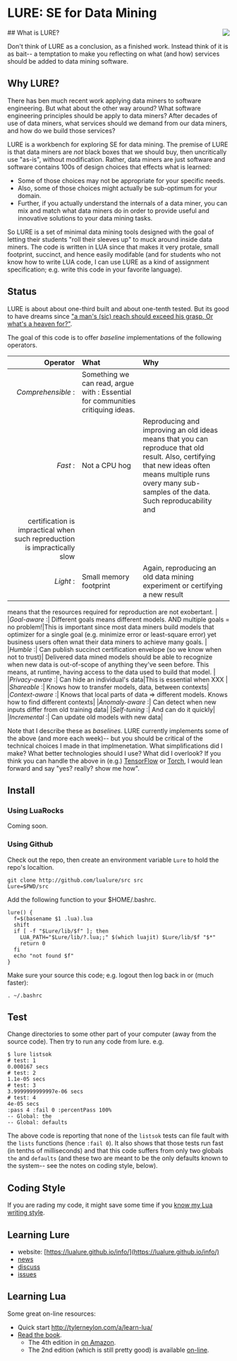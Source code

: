 # LURE: SE for  Data Mining

<img align=right src="https://avatars6.githubusercontent.com/u/30064709?v=4&s=200">
## What is LURE?

Don't think of LURE as a conclusion, as a finished work.
Instead think of it is as bait-- a temptation to make you
reflecting on what (and how) services should be added to data mining software.

## Why LURE?

There has ben much recent work applying data miners to software engineering. But what about the
other way around? What software engineering principles should be apply to data miners? After decades
of use of data miners, what services should we demand from our data miners, and how do we build those services?

LURE is a workbench for  exploring SE for data mining.
The premise of LURE is that data miners are _not_ black boxes that we should buy, then uncritically use "as-is",
without modification.
Rather,
data miners are just software and software contains 100s of design choices that effects what is learned:

- Some of those choices may not be appropriate for your specific needs. 
- Also, some of those choices
might actually be sub-optimum for your domain.
- Further, if you actually understand the internals of a data miner, you can mix and match what data miners
do in order to provide useful and innovative solutions to your data mining tasks.

So LURE is a set of minimal data mining tools designed with the goal of letting their students "roll their sleeves up"
to muck around inside data miners. The code is written in LUA since that makes it very protale, small footprint,
succinct, and hence easily modifable (and for students who not know how to write LUA code,
I can use LURE as a kind of assignment specification; e.g. write this code in your favorite language).

## Status

LURE is about 
about one-third
built and about one-tenth tested. But its good to have dreams since 
["a man's (sic) reach should exceed his grasp, Or what's a heaven for?"](https://www.poetryfoundation.org/poems/43745/andrea-del-sarto).

The goal of this code is to offer _baseline_ implementations of the following operators. 

|Operator | What| Why|
|------:|:--------|:--------|
|_Comprehensible_ :|  Something we can read, argue with : Essential for communities critiquing ideas.|
|_Fast_ :|  Not a CPU hog | Reproducing  and improving an old ideas means that you can reproduce that old result. Also, certifying that new ideas often means multiple runs overy many sub-samples of the data. Such  reproducability and
certification is impractical when such repreduction is impractically slow|
|_Light_ :| Small memory footprint |Again, reproducing an old data mining experiment or certifying a new result
means that the resources required
for reproduction are not exobertant. |
|_Goal-aware_ :| Different goals means different models. AND multiple goals = no problem!|This is important since
most data miners build models that optimizer for a single goal (e.g. minimize error or least-square error) yet business
users often wnat their data miners to achieve many goals. |
|_Humble_ :|  Can publish succinct certification envelope (so we know when not to trust)| Delivered data mined models
should be able to recognize when new data is out-of-scope of anything they've seen before. This means, at runtime,
having access to the data used to build that model. |
|_Privacy-aware_ :|  Can hide an individual's data|This is essential when XXX | 
|_Shareable_ :|  Knows how to transfer models, data, between contexts|
|_Context-aware_ :|  Knows that local parts of data ⇒ different models. Knows how to find different contexts|
|_Anomaly-aware_ :|  Can detect when new inputs differ from old training data|
|_Self-tuning_ :|  And can do it quickly|
|_Incremental_ :|  Can update old models with new data|

Note that I describe these as _baselines_.  LURE currently implements
some of the above (and more each week)-- but you should be critical of the technical
choices I made in that implmenetation. What simplifications did I
make? What better technologies should I use? What did I overlook?
If you think you can handle the above in (e.g.)
[TensorFlow](https://www.tensorflow.org/)
  or [Torch](http://torch.ch/), I would
lean forward and say "yes? really? show me how".

## Install

### Using LuaRocks

Coming soon.

### Using Github

Check out the repo, then create an environment
variable `Lure` to hold the repo's localtion.

    git clone http://github.com/lualure/src src
    Lure=$PWD/src 

Add the following function to your $HOME/.bashrc.

    lure() { 
      f=$(basename $1 .lua).lua
      shift
      if [ -f "$Lure/lib/$f" ]; then
        LUA_PATH="$Lure/lib/?.lua;;" $(which luajit) $Lure/lib/$f "$*"
        return 0
      fi
      echo "not found $f"
    }

Make sure your source this code; e.g. logout then log
back in or (much faster):

    . ~/.bashrc

## Test

Change directories to some other part of your computer (away from the source code). Then
try to run any code from lure. e.g.

    $ lure listsok
    # test:	1
    0.000167 secs
    # test:	2
    1.1e-05 secs
    # test:	3
    3.9999999999997e-06 secs
    # test:	4
    4e-05 secs
    :pass 4 :fail 0 :percentPass 100%
    -- Global: the
    -- Global: defaults

The above code is reporting that none of the `listsok` tests can file fault with the `lists`
functions (hence `:fail 0`). It also shows that those tests run fast (in tenths of milliseconds)
and that this code suffers from only two globals `the` and `defaults` (and these two are meant to
be the only defaults known to  the system-- see the notes on coding style, below).

## Coding Style

If you are rading my code, it might save some time if you [know my Lua writing style](STYLE.md).


## Learning Lure

- website: [https://lualure.github.io/info/](https://lualure.github.io/info/)
- [news](https://twitter.com/lua_lured)
- [discuss](https://groups.google.com/forum/#!forum/lualure)
- [issues](https://github.com/lualure/src/issues) 

## Learning Lua

Some great on-line resources:

- Quick start http://tylerneylon.com/a/learn-lua/
- [Read the book](https://www.lua.org/pil/).
    - The 4th edition in [on Amazon](https://www.amazon.com/Programming-Lua-Fourth-Roberto-Ierusalimschy/dp/8590379868/ref=pd_lpo_sbs_14_t_0?_encoding=UTF8&psc=1&refRID=MFJR3QK7P99NY833BJYN).
    - The 2nd edition (which is still pretty good) is available [on-line](http://index-of.es/Programming/Lua/Programming%20in%20Lua.pdf).

